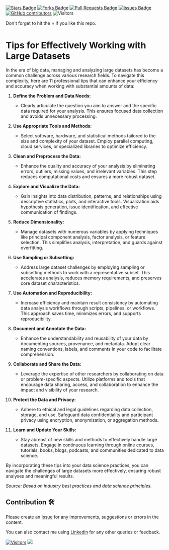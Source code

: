 <a href="https://github.com/drshahizan/Python-big-data/stargazers"><img src="https://img.shields.io/github/stars/drshahizan/Python-big-data" alt="Stars Badge"/></a>
<a href="https://github.com/drshahizan/Python-big-data/network/members"><img src="https://img.shields.io/github/forks/drshahizan/Python-big-data" alt="Forks Badge"/></a>
<a href="https://github.com/drshahizan/Python-big-data/pulls"><img src="https://img.shields.io/github/issues-pr/drshahizan/Python-big-data" alt="Pull Requests Badge"/></a>
<a href="https://github.com/drshahizan/Python-big-data/issues"><img src="https://img.shields.io/github/issues/drshahizan/Python-big-data" alt="Issues Badge"/></a>
<a href="https://github.com/drshahizan/Python-big-data/graphs/contributors"><img alt="GitHub contributors" src="https://img.shields.io/github/contributors/drshahizan/Python-big-data?color=2b9348"></a>
![Visitors](https://api.visitorbadge.io/api/visitors?path=https%3A%2F%2Fgithub.com%2Fdrshahizan%2FPython-big-data&labelColor=%23d9e3f0&countColor=%23697689&style=flat)

Don't forget to hit the :star: if you like this repo.

# Tips for Effectively Working with Large Datasets

In the era of big data, managing and analyzing large datasets has become a common challenge across various research fields. To navigate this complexity, here are 11 professional tips that can enhance your efficiency and accuracy when working with substantial amounts of data:

1. **Define the Problem and Data Needs:**
   - Clearly articulate the question you aim to answer and the specific data required for your analysis. This ensures focused data collection and avoids unnecessary processing.

2. **Use Appropriate Tools and Methods:**
   - Select software, hardware, and statistical methods tailored to the size and complexity of your dataset. Employ parallel computing, cloud services, or specialized libraries to optimize efficiency.

3. **Clean and Preprocess the Data:**
   - Enhance the quality and accuracy of your analysis by eliminating errors, outliers, missing values, and irrelevant variables. This step reduces computational costs and ensures a more robust dataset.

4. **Explore and Visualize the Data:**
   - Gain insights into data distribution, patterns, and relationships using descriptive statistics, plots, and interactive tools. Visualization aids hypothesis generation, issue identification, and effective communication of findings.

5. **Reduce Dimensionality:**
   - Manage datasets with numerous variables by applying techniques like principal component analysis, factor analysis, or feature selection. This simplifies analysis, interpretation, and guards against overfitting.

6. **Use Sampling or Subsetting:**
   - Address large dataset challenges by employing sampling or subsetting methods to work with a representative subset. This accelerates analysis, reduces memory requirements, and preserves core dataset characteristics.

7. **Use Automation and Reproducibility:**
   - Increase efficiency and maintain result consistency by automating data analysis workflows through scripts, pipelines, or workflows. This approach saves time, minimizes errors, and supports reproducibility.

8. **Document and Annotate the Data:**
   - Enhance the understandability and reusability of your data by documenting sources, provenance, and metadata. Adopt clear naming conventions, labels, and comments in your code to facilitate comprehension.

9. **Collaborate and Share the Data:**
   - Leverage the expertise of other researchers by collaborating on data or problem-specific aspects. Utilize platforms and tools that encourage data sharing, access, and collaboration to enhance the impact and visibility of your research.

10. **Protect the Data and Privacy:**
    - Adhere to ethical and legal guidelines regarding data collection, storage, and use. Safeguard data confidentiality and participant privacy using encryption, anonymization, or aggregation methods.

11. **Learn and Update Your Skills:**
    - Stay abreast of new skills and methods to effectively handle large datasets. Engage in continuous learning through online courses, tutorials, books, blogs, podcasts, and communities dedicated to data science.

By incorporating these tips into your data science practices, you can navigate the challenges of large datasets more effectively, ensuring robust analyses and meaningful results.

*Source: Based on industry best practices and data science principles.*

## Contribution 🛠️
Please create an [Issue](https://github.com/drshahizan/Python_EDA/issues) for any improvements, suggestions or errors in the content.

You can also contact me using [Linkedin](https://www.linkedin.com/in/drshahizan/) for any other queries or feedback.

[![Visitors](https://api.visitorbadge.io/api/visitors?path=https%3A%2F%2Fgithub.com%2Fdrshahizan&labelColor=%23697689&countColor=%23555555&style=plastic)](https://visitorbadge.io/status?path=https%3A%2F%2Fgithub.com%2Fdrshahizan)
![](https://hit.yhype.me/github/profile?user_id=81284918)


